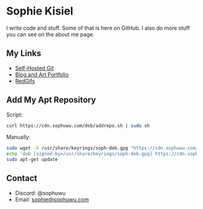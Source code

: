 # Sophie Kisiel
I write code and stuff. Some of that is here on GitHub. I also do more stuff you can see on the about me page.
## My Links
* [Self-Hosted Git](https://git.sophuwu.com) 
* [Blog and Art Portfolio](https://sophuwu.com/)
* [RedGifs](https://www.redgifs.com/users/helpless-cutie)
## Add My Apt Repository
Script:
```bash
curl https://cdn.sophuwu.com/deb/addrepo.sh | sudo sh
```
Manually:
```bash
sudo wget -O /usr/share/keyrings/soph-deb.gpg "https://cdn.sophuwu.com/deb/key.gpg"
echo 'deb [signed-by=/usr/share/keyrings/soph-deb.gpg] https://cdn.sophuwu.com/deb/ sophuwu main' | sudo tee /etc/apt/sources.list.d/sophdeb.list
sudo apt-get update
```

## Contact
* Discord: @sophuwu
* Email: sophie@sophuwu.com
